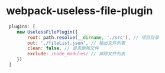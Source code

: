 # webpack-useless-file-plugin

```js
 plugins: [
    new UselessFilePlugin({
        root: path.resolve(__dirname, './src'), // 项目目录
        out: './fileList.json', // 输出文件列表
        clean: false, // 是否删除文件
        exclude: /node_modules/ // 排除文件列表
    })
 ]
```
